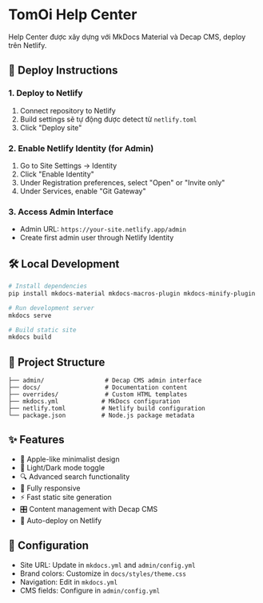 # TomOi Help Center

Help Center được xây dựng với MkDocs Material và Decap CMS, deploy trên Netlify.

## 🚀 Deploy Instructions

### 1. Deploy to Netlify
1. Connect repository to Netlify
2. Build settings sẽ tự động được detect từ `netlify.toml`
3. Click "Deploy site"

### 2. Enable Netlify Identity (for Admin)
1. Go to Site Settings → Identity
2. Click "Enable Identity"
3. Under Registration preferences, select "Open" or "Invite only"
4. Under Services, enable "Git Gateway"

### 3. Access Admin Interface
- Admin URL: `https://your-site.netlify.app/admin`
- Create first admin user through Netlify Identity

## 🛠️ Local Development

```bash
# Install dependencies
pip install mkdocs-material mkdocs-macros-plugin mkdocs-minify-plugin

# Run development server
mkdocs serve

# Build static site
mkdocs build
```

## 📁 Project Structure

```
├── admin/                 # Decap CMS admin interface
├── docs/                  # Documentation content
├── overrides/             # Custom HTML templates
├── mkdocs.yml            # MkDocs configuration
├── netlify.toml          # Netlify build configuration
└── package.json          # Node.js package metadata
```

## ✨ Features

- 🎨 Apple-like minimalist design
- 🌙 Light/Dark mode toggle
- 🔍 Advanced search functionality
- 📱 Fully responsive
- ⚡ Fast static site generation
- 🎛️ Content management with Decap CMS
- 🚀 Auto-deploy on Netlify

## 🔧 Configuration

- Site URL: Update in `mkdocs.yml` and `admin/config.yml`
- Brand colors: Customize in `docs/styles/theme.css`
- Navigation: Edit in `mkdocs.yml`
- CMS fields: Configure in `admin/config.yml`
